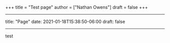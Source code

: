 +++
title = "Test page"
author = ["Nathan Owens"]
draft = false
+++

---

title: "Page"
date: 2021-01-18T15:38:50-06:00
draft: false

---

test
